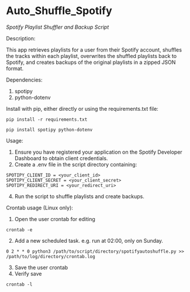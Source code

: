 # Auto_Shuffle_Spotify
*Spotify Playlist Shuffler and Backup Script*

Description:

This app retrieves playlists for a user from their Spotify account, shuffles the tracks within each playlist, overwrites the shuffled playlists back to Spotify, and creates backups of the original playlists in a zipped JSON format.

Dependencies:
1. spotipy
2. python-dotenv

Install with pip, either directly or using the requirements.txt file:
```
pip install -r requirements.txt
```
```
pip install spotipy python-dotenv
```
Usage:
1. Ensure you have registered your application on the Spotify Developer Dashboard to obtain client credentials.
2. Create a .env file in the script directory containing:
```
SPOTIPY_CLIENT_ID = <your_client_id>
SPOTIPY_CLIENT_SECRET = <your_client_secret>
SPOTIPY_REDIRECT_URI = <your_redirect_uri>
```
4. Run the script to shuffle playlists and create backups.

Crontab usage (Linux only):
1. Open the user crontab for editing
```
crontab -e
```
2. Add a new scheduled task. e.g. run at 02:00, only on Sunday.
```
0 2 * * 0 python3 /path/to/script/directory/spotifyautoshuffle.py >> /path/to/log/directory/crontab.log
```
3. Save the user crontab
4. Verify save
```
crontab -l
```
